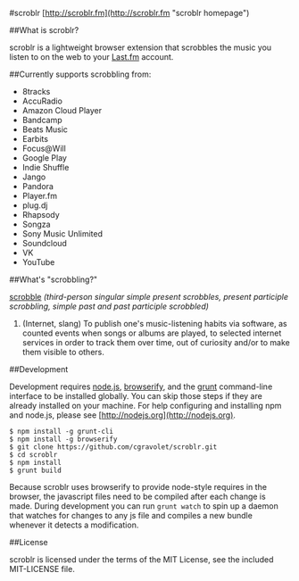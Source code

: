 #scroblr
[http://scroblr.fm](http://scroblr.fm "scroblr homepage")

##What is scroblr?

scroblr is a lightweight browser extension that scrobbles the music you listen to on the web to your [Last.fm](http://last.fm "Last.fm") account.

##Currently supports scrobbling from:

- 8tracks
- AccuRadio
- Amazon Cloud Player
- Bandcamp
- Beats Music
- Earbits
- Focus@Will
- Google Play
- Indie Shuffle
- Jango
- Pandora
- Player.fm
- plug.dj
- Rhapsody
- Songza
- Sony Music Unlimited
- Soundcloud
- VK
- YouTube

##What's "scrobbling?"

[scrobble](http://en.wiktionary.org/wiki/scrobble "scrobble definition") *(third-person singular simple present scrobbles, present participle scrobbling, simple past and past participle scrobbled)*
1. (Internet, slang) To publish one's music-listening habits via software, as counted events when songs or albums are played, to selected internet services in order to track them over time, out of curiosity and/or to make them visible to others.

##Development

Development requires [node.js](http://nodejs.org), [browserify](http://browserify.org), and the [grunt](http://gruntjs.com) command-line interface to be installed globally. You can skip those steps if they are already installed on your machine. For help configuring and installing npm and node.js, please see [http://nodejs.org](http://nodejs.org).

    $ npm install -g grunt-cli
    $ npm install -g browserify
	$ git clone https://github.com/cgravolet/scroblr.git
	$ cd scroblr
    $ npm install
	$ grunt build

Because scroblr uses browserify to provide node-style requires in the browser, the javascript files need to be compiled after each change is made. During development you can run `grunt watch` to spin up a daemon that watches for changes to any js file and compiles a new bundle whenever it detects a modification.

##License

scroblr is licensed under the terms of the MIT License, see the included MIT-LICENSE file.
